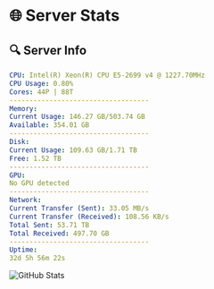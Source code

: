 # 🌐 Server Stats
## 🔍 Server Info
```yaml
CPU: Intel(R) Xeon(R) CPU E5-2699 v4 @ 1227.70MHz
CPU Usage: 0.80%
Cores: 44P | 88T
-----------------------------------
Memory:
Current Usage: 146.27 GB/503.74 GB
Available: 354.01 GB
-----------------------------------
Disk:
Current Usage: 109.63 GB/1.71 TB
Free: 1.52 TB
-----------------------------------
GPU:
No GPU detected
-----------------------------------
Network:
Current Transfer (Sent): 33.05 MB/s
Current Transfer (Received): 108.56 KB/s
Total Sent: 53.71 TB
Total Received: 497.70 GB
-----------------------------------
Uptime:
32d 5h 56m 22s
```
![GitHub Stats](https://img.shields.io/badge/Updated-2025-04-09_03:19:11-blue)